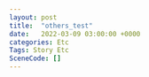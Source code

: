 ```yaml
---
layout: post
title:  "others_test"
date:   2022-03-09 03:00:00 +0000
categories: Etc
Tags: Story Etc
SceneCode: []
---
```

